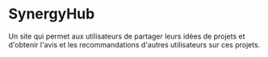 # SynergyHub
Un site qui permet aux utilisateurs de partager leurs idées de projets et d'obtenir l'avis et les recommandations d'autres utilisateurs sur ces projets.
